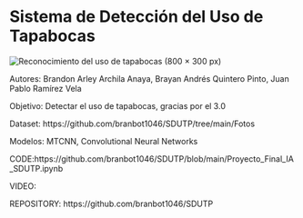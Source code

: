 # Sistema de Detección del Uso de Tapabocas
![Reconocimiento del uso de tapabocas (800 × 300 px)](https://user-images.githubusercontent.com/66091214/157054151-d9c8f00e-b2c4-4218-8b4d-7f7c057a0ff8.png)

<p>Autores: Brandon Arley Archila Anaya, Brayan Andrés Quintero Pinto, Juan Pablo Ramírez Vela</p>
<p>Objetivo: Detectar el uso de tapabocas, gracias por el 3.0</p>
<p>Dataset: https://github.com/branbot1046/SDUTP/tree/main/Fotos</p>
<p>Modelos: MTCNN, Convolutional Neural Networks</p>
<p>CODE:https://github.com/branbot1046/SDUTP/blob/main/Proyecto_Final_IA_SDUTP.ipynb</p>
<p>VIDEO:</p>
<p>REPOSITORY: https://github.com/branbot1046/SDUTP</p>
